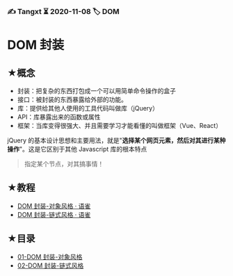 ### ✍️ Tangxt ⏳ 2020-11-08 🏷️ DOM

# DOM 封装

## ★概念

- 封装：把复杂的东西打包成一个可以用简单命令操作的盒子
- 接口：被封装的东西暴露给外部的功能。
- 库：提供给其他人使用的工具代码叫做库（jQuery）
- API：库暴露出来的函数或属性
- 框架：当库变得很强大、并且需要学习才能看懂的叫做框架（Vue、React）

jQuery 的基本设计思想和主要用法，就是"**选择某个网页元素，然后对其进行某种操作**"。这是它区别于其他 Javascript 库的根本特点

> 指定某个节点，对其搞事情！

## ★教程

- [DOM 封装-对象风格 · 语雀](https://www.yuque.com/woozyzzz/ybz8i1/yo9rg6#lPVxQ)
- [DOM 封装-链式风格 · 语雀](https://www.yuque.com/woozyzzz/ybz8i1/dh10q6#rcgUU)

## ★目录

- [01-DOM 封装-对象风格](./01.md)
- [02-DOM 封装-链式风格](./02.md)